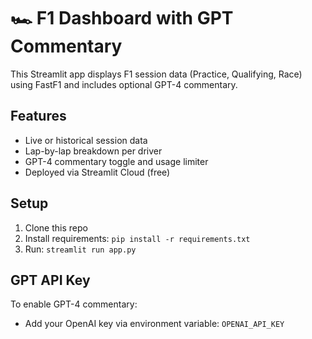 
# 🏎️ F1 Dashboard with GPT Commentary

This Streamlit app displays F1 session data (Practice, Qualifying, Race) using FastF1 and includes optional GPT-4 commentary.

## Features
- Live or historical session data
- Lap-by-lap breakdown per driver
- GPT-4 commentary toggle and usage limiter
- Deployed via Streamlit Cloud (free)

## Setup
1. Clone this repo
2. Install requirements: `pip install -r requirements.txt`
3. Run: `streamlit run app.py`

## GPT API Key
To enable GPT-4 commentary:
- Add your OpenAI key via environment variable: `OPENAI_API_KEY`
